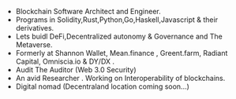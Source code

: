 - Blockchain Software Architect and Engineer.
- Programs in Solidity,Rust,Python,Go,Haskell,Javascript & their derivatives.
- Lets buidl DeFi,Decentralized autonomy & Governance and The Metaverse.
- Formerly at Shannon Wallet, Mean.finance , Greent.farm, Radiant Capital, Omniscia.io & DY/DX .
- Audit The Auditor (Web 3.0 Security)
- An avid Researcher . Working on Interoperability of blockchains.
- Digital nomad (Decentraland location coming soon...)
